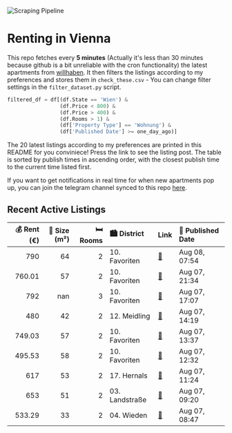 ![Scraping Pipeline](https://github.com/AthomsG/renting-in-vienna/actions/workflows/run_pipeline.yml/badge.svg)


# Renting in Vienna

This repo fetches every **5 minutes** (Actually it's less than 30 minutes because github is a bit unreliable with the cron functionality) the latest apartments from [willhaben](https://www.willhaben.at/).
It then filters the listings according to my preferences and stores them in `check_these.csv` - You can change filter settings in the `filter_dataset.py` script.

```python
filtered_df = df[(df.State == 'Wien') & 
                 (df.Price < 800) &
                 (df.Price > 400) &
                 (df.Rooms > 1) &
                 (df['Property Type'] == 'Wohnung') &
                 (df['Published Date'] >= one_day_ago)]
```

The 20 latest listings according to my preferences are printed in this README for you conviniece! Press the link to see the listing post.
The table is sorted by publish times in ascending order, with the closest publish time to the current time listed first.

If you want to get notifications in real time for when new apartments pop up, you can join the telegram channel synced to this repo [here](https://t.me/+1HPAYOf5BSsyNTlk).

## Recent Active Listings

|   💰 Rent (€) |   📏 Size (m²) |   🛏️ Rooms | 🏙️ District    | Link                                                                                                                                                                            | 📅 Published Date   |
|-------------:|--------------:|-----------:|:---------------|:--------------------------------------------------------------------------------------------------------------------------------------------------------------------------------|:-------------------|
|       790    |            64 |          2 | 10. Favoriten  | [🔗](https://www.willhaben.at/iad/immobilien/d/mietwohnungen/wien/wien-1100-favoriten/helle-wohnung-mit-guter-verkehrsanbindung-1221127411/)                                     | Aug 08, 07:54      |
|       760.01 |            57 |          2 | 10. Favoriten  | [🔗](https://www.willhaben.at/iad/immobilien/d/mietwohnungen/wien/wien-1100-favoriten/2-zimmer-wohnung-nahe-wiener-hauptbahnhof-1098035577/)                                     | Aug 07, 21:34      |
|       792    |           nan |          3 | 10. Favoriten  | [🔗](https://www.willhaben.at/iad/immobilien/d/mietwohnungen/wien/wien-1100-favoriten/wohnen-am-wienerberg---beste-lage-im-s%C3%BCden-von-wien-1351958650/)                      | Aug 07, 17:07      |
|       480    |            42 |          2 | 12. Meidling   | [🔗](https://www.willhaben.at/iad/immobilien/d/mietwohnungen/wien/wien-1120-meidling/wiener-wohnen---direktvergabe/-42qm/-2-zimmer-1238706475/)                                  | Aug 07, 14:19      |
|       749.03 |            57 |          2 | 10. Favoriten  | [🔗](https://www.willhaben.at/iad/immobilien/d/mietwohnungen/wien/wien-1100-favoriten/helle-2-zimmer-wohnung-beim-gellertplatz-im-10.bezirk%21-1061535800/)                      | Aug 07, 13:37      |
|       495.53 |            58 |          2 | 10. Favoriten  | [🔗](https://www.willhaben.at/iad/immobilien/d/mietwohnungen/wien/wien-1100-favoriten/direktvergabe--2-zimmer-wohnung--nur-mit-wiener-wohn-ticket-f%C3%BCr-2-zimmer-1008715821/) | Aug 07, 12:32      |
|       617    |            53 |          2 | 17. Hernals    | [🔗](https://www.willhaben.at/iad/immobilien/d/mietwohnungen/wien/wien-1170-hernals/2-zimmer-gemeindewohnung-vmd-bis-31.7.2025-1440724038/)                                      | Aug 07, 11:24      |
|       653    |            51 |          2 | 03. Landstraße | [🔗](https://www.willhaben.at/iad/immobilien/d/mietwohnungen/wien/wien-1030-landstra%C3%9Fe/%21%21-anfragenstop%21%21-helle-wohnung-im-3.-bezirk-1999661513/)                    | Aug 07, 09:20      |
|       533.29 |            33 |          2 | 04. Wieden     | [🔗](https://www.willhaben.at/iad/immobilien/d/mietwohnungen/wien/wien-1040-wieden/derzeit-keine-termine-mehr-m%C3%B6glich%21-1998310919/)                                       | Aug 07, 08:47      |
